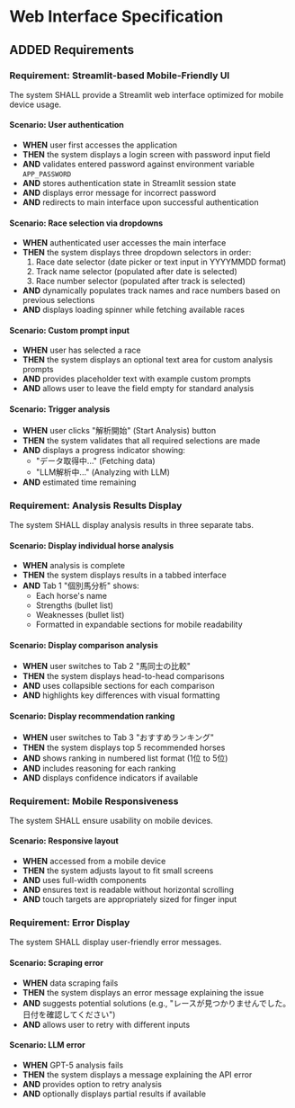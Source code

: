 # Web Interface Specification

## ADDED Requirements

### Requirement: Streamlit-based Mobile-Friendly UI

The system SHALL provide a Streamlit web interface optimized for mobile device usage.

#### Scenario: User authentication

- **WHEN** user first accesses the application
- **THEN** the system displays a login screen with password input field
- **AND** validates entered password against environment variable `APP_PASSWORD`
- **AND** stores authentication state in Streamlit session state
- **AND** displays error message for incorrect password
- **AND** redirects to main interface upon successful authentication

#### Scenario: Race selection via dropdowns

- **WHEN** authenticated user accesses the main interface
- **THEN** the system displays three dropdown selectors in order:
  1. Race date selector (date picker or text input in YYYYMMDD format)
  2. Track name selector (populated after date is selected)
  3. Race number selector (populated after track is selected)
- **AND** dynamically populates track names and race numbers based on previous selections
- **AND** displays loading spinner while fetching available races

#### Scenario: Custom prompt input

- **WHEN** user has selected a race
- **THEN** the system displays an optional text area for custom analysis prompts
- **AND** provides placeholder text with example custom prompts
- **AND** allows user to leave the field empty for standard analysis

#### Scenario: Trigger analysis

- **WHEN** user clicks "解析開始" (Start Analysis) button
- **THEN** the system validates that all required selections are made
- **AND** displays a progress indicator showing:
  - "データ取得中..." (Fetching data)
  - "LLM解析中..." (Analyzing with LLM)
- **AND** estimated time remaining

### Requirement: Analysis Results Display

The system SHALL display analysis results in three separate tabs.

#### Scenario: Display individual horse analysis

- **WHEN** analysis is complete
- **THEN** the system displays results in a tabbed interface
- **AND** Tab 1 "個別馬分析" shows:
  - Each horse's name
  - Strengths (bullet list)
  - Weaknesses (bullet list)
  - Formatted in expandable sections for mobile readability

#### Scenario: Display comparison analysis

- **WHEN** user switches to Tab 2 "馬同士の比較"
- **THEN** the system displays head-to-head comparisons
- **AND** uses collapsible sections for each comparison
- **AND** highlights key differences with visual formatting

#### Scenario: Display recommendation ranking

- **WHEN** user switches to Tab 3 "おすすめランキング"
- **THEN** the system displays top 5 recommended horses
- **AND** shows ranking in numbered list format (1位 to 5位)
- **AND** includes reasoning for each ranking
- **AND** displays confidence indicators if available

### Requirement: Mobile Responsiveness

The system SHALL ensure usability on mobile devices.

#### Scenario: Responsive layout

- **WHEN** accessed from a mobile device
- **THEN** the system adjusts layout to fit small screens
- **AND** uses full-width components
- **AND** ensures text is readable without horizontal scrolling
- **AND** touch targets are appropriately sized for finger input

### Requirement: Error Display

The system SHALL display user-friendly error messages.

#### Scenario: Scraping error

- **WHEN** data scraping fails
- **THEN** the system displays an error message explaining the issue
- **AND** suggests potential solutions (e.g., "レースが見つかりませんでした。日付を確認してください")
- **AND** allows user to retry with different inputs

#### Scenario: LLM error

- **WHEN** GPT-5 analysis fails
- **THEN** the system displays a message explaining the API error
- **AND** provides option to retry analysis
- **AND** optionally displays partial results if available
